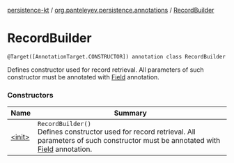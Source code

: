 [persistence-kt](../../index.md) / [org.panteleyev.persistence.annotations](../index.md) / [RecordBuilder](.)

# RecordBuilder

`@Target([AnnotationTarget.CONSTRUCTOR]) annotation class RecordBuilder`

Defines constructor used for record retrieval. All parameters of such constructor must be annotated with
[Field](../-field/index.md) annotation.

### Constructors

| Name | Summary |
|---|---|
| [&lt;init&gt;](-init-.md) | `RecordBuilder()`<br>Defines constructor used for record retrieval. All parameters of such constructor must be annotated with [Field](../-field/index.md) annotation. |
